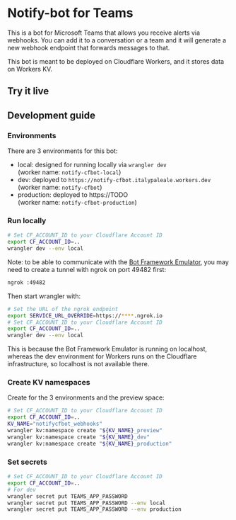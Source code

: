 # Notify-bot for Teams

This is a bot for Microsoft Teams that allows you receive alerts via webhooks. You can add it to a conversation or a team and it will generate a new webhook endpoint that forwards messages to that.

This bot is meant to be deployed on Cloudflare Workers, and it stores data on Workers KV.

## Try it live



## Development guide

### Environments

There are 3 environments for this bot:

- local: designed for running locally via `wrangler dev`  
  (worker name: `notify-cfbot-local`)
- dev: deployed to `https://notify-cfbot.italypaleale.workers.dev`  
  (worker name: `notify-cfbot`)
- production: deployed to https://TODO  
  (worker name: `notify-cfbot-production`)

### Run locally

```sh
# Set CF_ACCOUNT_ID to your Cloudflare Account ID
export CF_ACCOUNT_ID=..
wrangler dev --env local
```

Note: to be able to communicate with the [Bot Framework Emulator](https://docs.microsoft.com/en-us/azure/bot-service/bot-service-debug-emulator), you may need to create a tunnel with ngrok on port 49482 first:

```sh
ngrok :49482
```

Then start wrangler with:

```sh
# Set the URL of the ngrok endpoint
export SERVICE_URL_OVERRIDE=https://****.ngrok.io
# Set CF_ACCOUNT_ID to your Cloudflare Account ID
export CF_ACCOUNT_ID=..
wrangler dev --env local
```

This is because the Bot Framework Emulator is running on localhost, whereas the dev environment for Workers runs on the Cloudflare infrastructure, so localhost is not available there.

### Create KV namespaces

Create for the 3 environments and the preview space:

```sh
# Set CF_ACCOUNT_ID to your Cloudflare Account ID
export CF_ACCOUNT_ID=..
KV_NAME="notifycfbot_webhooks"
wrangler kv:namespace create "${KV_NAME}_preview"
wrangler kv:namespace create "${KV_NAME}_dev"
wrangler kv:namespace create "${KV_NAME}_production"
```

### Set secrets

```sh
# Set CF_ACCOUNT_ID to your Cloudflare Account ID
export CF_ACCOUNT_ID=..
# For dev
wrangler secret put TEAMS_APP_PASSWORD
wrangler secret put TEAMS_APP_PASSWORD --env local
wrangler secret put TEAMS_APP_PASSWORD --env production
```
